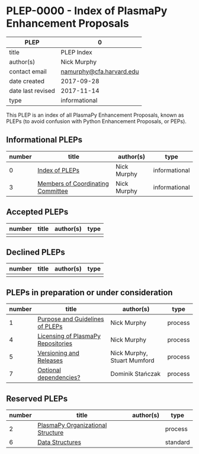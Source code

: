 # PLEP-0000 - Index of PlasmaPy Enhancement Proposals

| PLEP              | 0                        |
|-------------------|--------------------------|
| title             | PLEP Index               |
| author(s)         | Nick Murphy              |
| contact email     | namurphy@cfa.harvard.edu |
| date created      | 2017-09-28               |
| date last revised | 2017-11-14               |
| type              | informational            |

This PLEP is an index of all PlasmaPy Enhancement Proposals, known as
PLEPs (to avoid confusion with Python Enhancement Proposals, or PEPs).

## Informational PLEPs

| number | title | author(s) | type |
|--------|-------|-----------|------|
| 0 | [Index of PLEPs](./PLEP-0000.md) | Nick Murphy | informational |
| 3 | [Members of Coordinating Committee](./PLEP-0003.md) | Nick Murphy | informational |

## Accepted PLEPs

| number | title | author(s) | type |
|--------|-------|-----------|------|
|        |       |           |      |

## Declined PLEPs

| number | title | author(s) | type |
|--------|-------|-----------|------|
|        |       |           |      |

## PLEPs in preparation or under consideration

| number | title | author(s) | type |
|--------|-------|-----------|------|
| 1 | [Purpose and Guidelines of PLEPs](./PLEP-0001.md)  | Nick Murphy | process |
| 4 | [Licensing of PlasmaPy Repositories](./PLEP-0004) | Nick Murphy | process       |
| 5 | [Versioning and Releases](./PLEP-0005.md) | Nick Murphy, Stuart Mumford| process |
| 7 | [Optional dependencies?](./PLEP-0007.md) | Dominik Stańczak | process |

## Reserved PLEPs

| number | title | author(s) | type |
|--------|-------|-----------|------|
| 2 | [PlasmaPy Organizational Structure](./PLEP-0002.md)| | process       |
| 6 | [Data Structures](./PLEP-0006.md)                  | | standard      |
